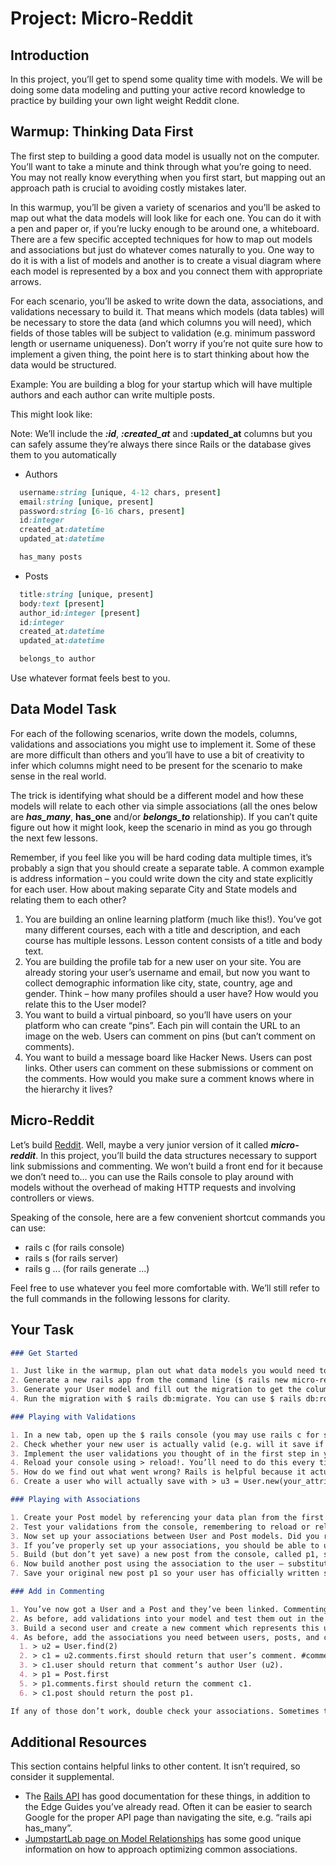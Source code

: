 # Project: Micro-Reddit

## Introduction

In this project, you’ll get to spend some quality time with models. We will be doing some data modeling and putting your active record knowledge to practice by building your own light weight Reddit clone.

## Warmup: Thinking Data First

The first step to building a good data model is usually not on the computer. You’ll want to take a minute and think through what you’re going to need. You may not really know everything when you first start, but mapping out an approach path is crucial to avoiding costly mistakes later.

In this warmup, you’ll be given a variety of scenarios and you’ll be asked to map out what the data models will look like for each one. You can do it with a pen and paper or, if you’re lucky enough to be around one, a whiteboard. There are a few specific accepted techniques for how to map out models and associations but just do whatever comes naturally to you. One way to do it is with a list of models and another is to create a visual diagram where each model is represented by a box and you connect them with appropriate arrows.

For each scenario, you’ll be asked to write down the data, associations, and validations necessary to build it. That means which models (data tables) will be necessary to store the data (and which columns you will need), which fields of those tables will be subject to validation (e.g. minimum password length or username uniqueness). Don’t worry if you’re not quite sure how to implement a given thing, the point here is to start thinking about how the data would be structured.

Example: You are building a blog for your startup which will have multiple authors and each author can write multiple posts.

This might look like:

Note: We’ll include the ***:id***, ***:created_at*** and **:updated_at** columns but you can safely assume they’re always there since Rails or the database gives them to you automatically

- Authors

```ruby
  username:string [unique, 4-12 chars, present]
  email:string [unique, present]
  password:string [6-16 chars, present]
  id:integer
  created_at:datetime
  updated_at:datetime

  has_many posts
```

- Posts

```ruby
  title:string [unique, present]
  body:text [present]
  author_id:integer [present]
  id:integer
  created_at:datetime
  updated_at:datetime

  belongs_to author
```

Use whatever format feels best to you.

## Data Model Task

For each of the following scenarios, write down the models, columns, validations and associations you might use to implement it. Some of these are more difficult than others and you’ll have to use a bit of creativity to infer which columns might need to be present for the scenario to make sense in the real world.

The trick is identifying what should be a different model and how these models will relate to each other via simple associations (all the ones below are ***has_many***, **has_one** and/or ***belongs_to*** relationship). If you can’t quite figure out how it might look, keep the scenario in mind as you go through the next few lessons.

Remember, if you feel like you will be hard coding data multiple times, it’s probably a sign that you should create a separate table. A common example is address information – you could write down the city and state explicitly for each user. How about making separate City and State models and relating them to each other?

1. You are building an online learning platform (much like this!). You’ve got many different courses, each with a title and description, and each course has multiple lessons. Lesson content consists of a title and body text.
2. You are building the profile tab for a new user on your site. You are already storing your user’s username and email, but now you want to collect demographic information like city, state, country, age and gender. Think – how many profiles should a user have? How would you relate this to the User model?
3. You want to build a virtual pinboard, so you’ll have users on your platform who can create “pins”. Each pin will contain the URL to an image on the web. Users can comment on pins (but can’t comment on comments).
4. You want to build a message board like Hacker News. Users can post links. Other users can comment on these submissions or comment on the comments. How would you make sure a comment knows where in the hierarchy it lives?

## Micro-Reddit

Let’s build [Reddit](http://reddit.com/). Well, maybe a very junior version of it called ***micro-reddit***. In this project, you’ll build the data structures necessary to support link submissions and commenting. We won’t build a front end for it because we don’t need to… you can use the Rails console to play around with models without the overhead of making HTTP requests and involving controllers or views.

Speaking of the console, here are a few convenient shortcut commands you can use:

- rails c (for rails console)
- rails s (for rails server)
- rails g ... (for rails generate ...)

Feel free to use whatever you feel more comfortable with. We’ll still refer to the full commands in the following lessons for clarity.

## Your Task

```markdown
### Get Started

1. Just like in the warmup, plan out what data models you would need to allow users to be on the site (don’t worry about login/logout or securing the passwords right now), to submit links (“posts”), and to comment on links. Users do NOT need to be able to comment on comments… each comment refers to a Post.
2. Generate a new rails app from the command line ($ rails new micro-reddit) and open it up. We’ll use the default SQLite3 database so you shouldn’t have to change anything on that front.
3. Generate your User model and fill out the migration to get the columns you want.
4. Run the migration with $ rails db:migrate. You can use $ rails db:rollback if you realize you forgot anything or just create a new migration for the correction (which might involve the #add_column #remove_column or #change_column commands). See the Rails API Documentation for details on syntax and available methods.

### Playing with Validations

1. In a new tab, open up the $ rails console (you may use rails c for short). Try asking for all the users with > User.all. You should get back an empty array (no users yet!). Now create a blank new user and store it to a variable with > u = User.new. This user has been created in the ether of Ruby’s memory but hasn’t been saved to the database yet. Remember, if you’d used the #create method instead of the #new method, it would have just gone ahead and tried to save the new user right off the bat. Instead, we now get to play with it.
2. Check whether your new user is actually valid (e.g. will it save if we tried?). > u.valid? will run all the validations. It comes up true… surprise! We haven’t written any validations so that’s to be expected. It’s also a problem because we don’t want to have users running around with blank usernames.
3. Implement the user validations you thought of in the first step in your app/models/user.rb file. These might involve constraints on the size of the username and that it must be present (otherwise you’ll potentially have users with no usernames!) and that it must be unique.
4. Reload your console using > reload!. You’ll need to do this every time you make changes to your app so the console can reload the current version. If it still seems broken, just > quit out of it and relaunch (sometimes #reload! doesn’t seem to do the trick). Build another new user but don’t save it yet by using > u2 = User.new. Run > u2.valid? again to run the validations and it should come up false. Good.
5. How do we find out what went wrong? Rails is helpful because it actually attaches error messages directly onto your user object when you fail validations so you can read into them with the #errors method. Try out > u2.errors to see the errors or, better, > u2.errors.full_messages to return a nice friendly array of messages. If you wrote custom messages into your validations, they will show up here as well.
6. Create a user who will actually save with > u3 = User.new(your_attributes_here) and run the validations. They should come up true. Save your user with the #save method so you’ve got your first user in the database.

### Playing with Associations

1. Create your Post model by referencing your data plan from the first step above, migrate the database, and add its validations.
2. Test your validations from the console, remembering to reload or relaunch it between changes.
3. Now set up your associations between User and Post models. Did you remember to include the foreign key column (user_id) in your posts table? If not, you can just add a new migration ($ rails generate migration yourmigrationname) and use the #add_column method mentioned above.
3. If you’ve properly set up your associations, you should be able to use a few more methods in the console, including finding a User’s Posts and finding the Post’s User. First test finding your lone User’s Posts – > User.first.posts. It should be an empty array since you haven’t created posts, but it shouldn’t throw an error at you.
5. Build (but don’t yet save) a new post from the console, called p1, something like > p1 = Post.new(your_attributes_here). Don’t forget to include the ID of the user in your user_id field!
6. Now build another post using the association to the user – substitute #new with #build and run through the association instead – p2 = User.first.posts.build. Don’t fill in any fields yet. Examine the object that was created and you’ll see that the ID field already got filled out for you, cool! This is a neat trick you’ll learn about in the lesson on associations.
7. Save your original new post p1 so your user has officially written something. Test that you can use the other side of the association by trying > Post.first.user, which should return the original User object whose ID you pointed to when building the post. All has come full circle!

### Add in Commenting

1. You’ve now got a User and a Post and they’ve been linked. Commenting will look quite similar to your Post model but will be related not just to the post who is its “parent” but also to the user who has authored it. Set up the migration and migrate the database for your Comment model.
2. As before, add validations into your model and test them out in the console (refresh it!). Make sure you’ve required the two foreign keys (for posts and users) to be submitted, otherwise you could potentially have an orphan comment. You should not be able to save an invalid Comment and be able to save a valid Comment.
3. Build a second user and create a new comment which represents this user commenting on the first user’s post.
4. As before, add the associations you need between users, posts, and comments. You’ll need to be able to do the following methods successfully from the console (assuming your second user has an ID of 2):
  1. > u2 = User.find(2)
  2. > c1 = u2.comments.first should return that user’s comment. #comments returns an array with comments, which is why we need to use #first to actually retrieve the comment itself.
  3. > c1.user should return that comment’s author User (u2).
  4. > p1 = Post.first
  5. > p1.comments.first should return the comment c1.
  6. > c1.post should return the post p1.

If any of those don’t work, double check your associations. Sometimes the error messages can be helpful in prompting you for how to set up those associations.
```

## Additional Resources

This section contains helpful links to other content. It isn’t required, so consider it supplemental.

- The [Rails API](http://api.rubyonrails.org/classes/ActiveRecord/Associations/ClassMethods.html) has good documentation for these things, in addition to the Edge Guides you’ve already read. Often it can be easier to search Google for the proper API page than navigating the site, e.g. “rails api has_many”.
- [JumpstartLab page on Model Relationships](http://tutorials.jumpstartlab.com/topics/models/relationships.html) has some good unique information on how to approach optimizing common associations.
